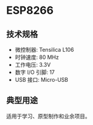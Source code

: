 # ESP8266

## 技术规格

- 微控制器: Tensilica L106
- 时钟速度: 80 MHz
- 工作电压: 3.3V
- 数字 I/O 引脚: 17
- USB 接口: Micro-USB

## 典型用途

适用于学习、原型制作和业余项目。
